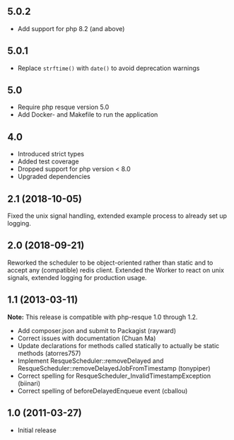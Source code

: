 ## 5.0.2 ##
* Add support for php 8.2 (and above)

## 5.0.1 ##
* Replace `strftime()` with `date()` to avoid deprecation warnings

## 5.0 ##
* Require php resque version 5.0
* Add Docker- and Makefile to run the application

## 4.0 ##
* Introduced strict types
* Added test coverage
* Dropped support for php version < 8.0
* Upgraded dependencies

## 2.1 (2018-10-05) ##
Fixed the unix signal handling, extended example process to already set up logging.

## 2.0 (2018-09-21) ##
Reworked the scheduler to be object-oriented rather than static and to accept any (compatible) redis client.
Extended the Worker to react on unix signals, extended logging for production usage.

## 1.1 (2013-03-11) ##

**Note:** This release is compatible with php-resque 1.0 through 1.2.

* Add composer.json and submit to Packagist (rayward)
* Correct issues with documentation (Chuan Ma)
* Update declarations for methods called statically to actually be static methods (atorres757)
* Implement ResqueScheduler::removeDelayed and ResqueScheduler::removeDelayedJobFromTimestamp (tonypiper)
* Correct spelling for ResqueScheduler_InvalidTimestampException (biinari)
* Correct spelling of beforeDelayedEnqueue event (cballou)

## 1.0 (2011-03-27) ##

* Initial release
